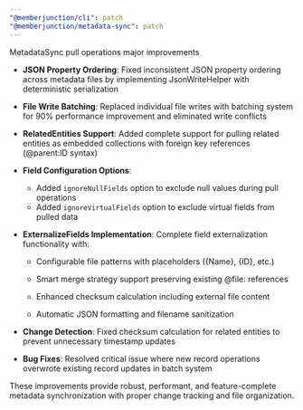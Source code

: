 ```yaml
---
"@memberjunction/cli": patch
"@memberjunction/metadata-sync": patch
---
```


MetadataSync pull operations major improvements

- **JSON Property Ordering**: Fixed inconsistent JSON property ordering
  across metadata files by implementing JsonWriteHelper with
  deterministic serialization
- **File Write Batching**: Replaced individual file writes with
  batching system for 90% performance improvement and eliminated write
  conflicts
- **RelatedEntities Support**: Added complete support for pulling
  related entities as embedded collections with foreign key references
  (@parent:ID syntax)
- **Field Configuration Options**:
  - Added `ignoreNullFields` option to exclude null values during pull
    operations
  - Added `ignoreVirtualFields` option to exclude virtual fields from
    pulled data
- **ExternalizeFields Implementation**: Complete field externalization
  functionality with:

  - Configurable file patterns with placeholders ({Name}, {ID}, etc.)
  - Smart merge strategy support preserving existing @file: references

  - Enhanced checksum calculation including external file content
  - Automatic JSON formatting and filename sanitization

- **Change Detection**: Fixed checksum calculation for related entities
  to prevent unnecessary timestamp updates
- **Bug Fixes**: Resolved critical issue where new record operations
  overwrote existing record updates in batch system

These improvements provide robust, performant, and feature-complete
metadata synchronization with proper change tracking and file
organization.
